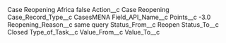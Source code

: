 <?xml version="1.0" encoding="UTF-8"?>
<CustomMetadata xmlns="http://soap.sforce.com/2006/04/metadata" xmlns:xsi="http://www.w3.org/2001/XMLSchema-instance" xmlns:xsd="http://www.w3.org/2001/XMLSchema">
    <label>Case Reopening Africa</label>
    <protected>false</protected>
    <values>
        <field>Action__c</field>
        <value xsi:type="xsd:string">Case Reopening</value>
    </values>
    <values>
        <field>Case_Record_Type__c</field>
        <value xsi:type="xsd:string">CasesMENA</value>
    </values>
    <values>
        <field>Field_API_Name__c</field>
        <value xsi:nil="true"/>
    </values>
    <values>
        <field>Points__c</field>
        <value xsi:type="xsd:double">-3.0</value>
    </values>
    <values>
        <field>Reopening_Reason__c</field>
        <value xsi:type="xsd:string">same query</value>
    </values>
    <values>
        <field>Status_From__c</field>
        <value xsi:type="xsd:string">Reopen</value>
    </values>
    <values>
        <field>Status_To__c</field>
        <value xsi:type="xsd:string">Closed</value>
    </values>
    <values>
        <field>Type_of_Task__c</field>
        <value xsi:nil="true"/>
    </values>
    <values>
        <field>Value_From__c</field>
        <value xsi:nil="true"/>
    </values>
    <values>
        <field>Value_To__c</field>
        <value xsi:nil="true"/>
    </values>
</CustomMetadata>
